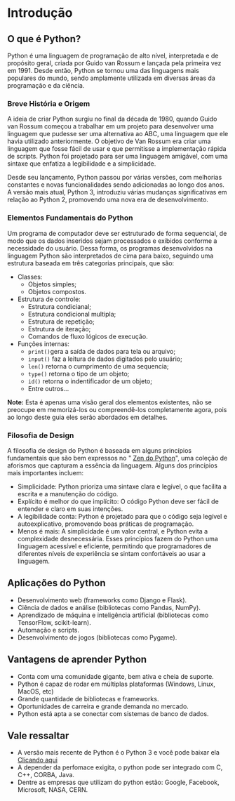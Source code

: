# Introdução

## O que é Python?
Python é uma linguagem de programação de alto nível, interpretada e de propósito geral, criada por Guido van Rossum e lançada pela primeira vez em 1991. Desde então, Python se tornou uma das linguagens mais populares do mundo, sendo amplamente utilizada em diversas áreas da programação e da ciência.

### Breve História e Origem
A ideia de criar Python surgiu no final da década de 1980, quando Guido van Rossum começou a trabalhar em um projeto para desenvolver uma linguagem que pudesse ser uma alternativa ao ABC, uma linguagem que ele havia utilizado anteriormente. O objetivo de Van Rossum era criar uma linguagem que fosse fácil de usar e que permitisse a implementação rápida de scripts. Python foi projetado para ser uma linguagem amigável, com uma sintaxe que enfatiza a legibilidade e a simplicidade.

Desde seu lançamento, Python passou por várias versões, com melhorias constantes e novas funcionalidades sendo adicionadas ao longo dos anos. A versão mais atual, Python 3, introduziu várias mudanças significativas em relação ao Python 2, promovendo uma nova era de desenvolvimento.

### Elementos Fundamentais do Python
Um programa de computador deve ser estruturado de forma sequencial, de modo que os dados inseridos sejam processados e exibidos conforme a necessidade do usuário. Dessa forma, os programas desenvolvidos na linguagem Python são interpretados de cima para baixo, seguindo uma estrutura baseada em três categorias principais, que são:
- Classes:
    - Objetos simples;
    - Objetos compostos.
- Estrutura de controle:
    - Estrutura condicianal;
    - Estrutura condicional multipla;
    - Estrutura de repetição;
    - Estrutura de iteração;
    - Comandos de fluxo lógicos de execução.
- Funções internas:
    - `print()`gera a saída de dados para tela ou arquivo;
    - `input()` faz a leitura de dados digitados pelo usuário;
    - `len()` retorna o cumprimento de uma sequencia;
    - `type()` retorna o tipo de um objeto;
    - `id()` retorna o indentificador de um objeto;
    - Entre outros...

**Note:** Esta é apenas uma visão geral dos elementos existentes, não se preocupe em memorizá-los ou compreendê-los completamente agora, pois ao longo deste guia eles serão abordados em detalhes.

### Filosofia de Design
A filosofia de design do Python é baseada em alguns princípios fundamentais que são bem expressos no "
[Zen do Python](https://pt.wikipedia.org/wiki/Zen_de_Python)", uma coleção de aforismos que capturam a essência da linguagem. Alguns dos princípios mais importantes incluem:
- Simplicidade: Python prioriza uma sintaxe clara e legível, o que facilita a escrita e a manutenção do código.
- Explícito é melhor do que implícito: O código Python deve ser fácil de entender e claro em suas intenções.
- A legibilidade conta: Python é projetado para que o código seja legível e autoexplicativo, promovendo boas práticas de programação.
- Menos é mais: A simplicidade é um valor central, e Python evita a complexidade desnecessária.
Esses princípios fazem do Python uma linguagem acessível e eficiente, permitindo que programadores de diferentes níveis de experiência se sintam confortáveis ao usar a linguagem.

## Aplicações do Python
- Desenvolvimento web (frameworks como Django e Flask).
- Ciência de dados e análise (bibliotecas como Pandas, NumPy).
- Aprendizado de máquina e inteligência artificial (bibliotecas como TensorFlow, scikit-learn).
- Automação e scripts.
- Desenvolvimento de jogos (bibliotecas como Pygame).

## Vantagens de aprender Python
- Conta com uma comunidade gigante, bem ativa e cheia de suporte.
- Python é capaz de rodar em múltiplas plataformas (Windows, Linux, MacOS, etc)
- Grande quantidade de bibliotecas e frameworks.
- Oportunidades de carreira e grande demanda no mercado.
- Python está apta a se conectar com sistemas de banco de dados.

## Vale ressaltar
- A versão mais recente de Python é o Python 3 e você pode baixar ela [Clicando aqui](https://www.python.org/)
- A depender da perfomace exigita, o python pode ser integrado com C, C++, CORBA, Java.
- Dentre as empresas que utilizam do python estão: Google, Facebook, Microsoft, NASA, CERN.
